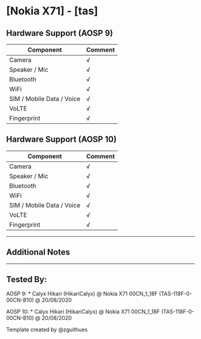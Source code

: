 # [Nokia X71] - [tas]

## Hardware Support (AOSP 9)
| Component                 |      Comment                                              |
|---------------------------|-----------------------------------------------------------|
| Camera                    | √                                                         |
| Speaker / Mic             | √                                                         |
| Bluetooth                 | √                                                         |
| WiFi                      | √                                                         |
| SIM / Mobile Data / Voice | √                                                         |
| VoLTE                     | √                                                         |
| Fingerprint               | √                                                         |

## Hardware Support (AOSP 10)
| Component                 |      Comment                                              |
|---------------------------|-----------------------------------------------------------|
| Camera                    | √                                                         |
| Speaker / Mic             | √                                                         |
| Bluetooth                 | √                                                         |
| WiFi                      | √                                                         |
| SIM / Mobile Data / Voice | √                                                         |
| VoLTE                     | √                                                         |
| Fingerprint               | √                                                         |

***
## Additional Notes

***


## Tested By:
AOSP 9: * Calyx Hikari (HikariCalyx) @ Nokia X71 00CN_1_18F (TAS-118F-0-00CN-B10) @ 20/08/2020

AOSP 10: * Calyx Hikari (HikariCalyx) @ Nokia X71 00CN_1_18F (TAS-118F-0-00CN-B10) @ 20/08/2020

Template created by @zguithues